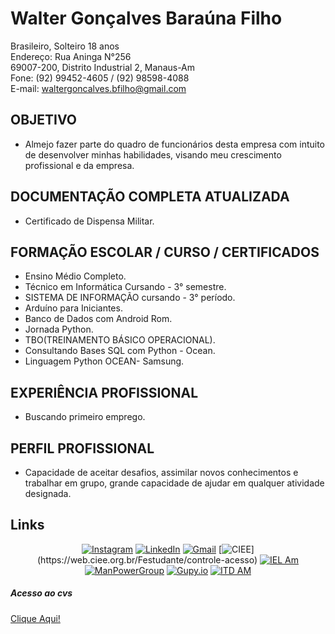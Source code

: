 # Walter Gonçalves Baraúna Filho

Brasileiro, Solteiro 18 anos <br> 
Endereço: Rua Aninga N°256 <br>
69007-200, Distrito Industrial 2, Manaus-Am <br>
Fone: (92) 99452-4605 / (92) 98598-4088  <br>
E-mail: waltergoncalves.bfilho@gmail.com


## OBJETIVO
* Almejo fazer parte do quadro de funcionários desta empresa com intuito de desenvolver minhas habilidades, visando meu crescimento profissional e da empresa.

## DOCUMENTAÇÃO COMPLETA ATUALIZADA
* Certificado de Dispensa Militar.

## FORMAÇÃO ESCOLAR / CURSO / CERTIFICADOS
* Ensino Médio Completo.
* Técnico em Informática Cursando - 3° semestre.
* SISTEMA DE INFORMAÇÃO cursando - 3° período.
* Arduíno para Iniciantes.
* Banco de Dados com Android Rom.
* Jornada Python.
* TBO(TREINAMENTO BÁSICO OPERACIONAL).
* Consultando Bases SQL com Python - Ocean.
* Linguagem Python OCEAN- Samsung.

## EXPERIÊNCIA PROFISSIONAL
* Buscando primeiro emprego.

## PERFIL PROFISSIONAL

* Capacidade de aceitar desafios, assimilar novos conhecimentos e trabalhar em grupo, grande capacidade de ajudar em qualquer atividade designada.

## Links

<div align="center" >

[![Instagram](https://img.shields.io/badge/Instagram-%23E4405F.svg?logo=Instagram&logoColor=white)](https://instagram.com/waltergoncalves.filho)
[![LinkedIn](https://img.shields.io/badge/LinkedIn-%230077B5.svg?logo=linkedin&logoColor=white)](https://linkedin.com/in/waltergoncalvesfilho)
[![Gmail](https://img.shields.io/badge/Gmail-D14836.svg?logo=Gmail&logoColor=white&)](mailto:waltergoncalves.bfilho@gmail.com)
[![CIEE](https://img.shields.io/badge/CIEE-8A2BE2?)](https://web.ciee.org.br/Festudante/controle-acesso)
[![IEL Am](https://img.shields.io/badge/IEL-AM-blue%20?labelColor=rgb(4%2C%2070%2C%20157)&color=inactive)
](https://admin-carreiras.am.iel.org.br/logincandidato.aspx)
[![ManPowerGroup](https://img.shields.io/badge/ManPower-Group-orange?style=flat&logoColor=blue&logoSize=amg&labelColor=blue)](https://vagas.manpowergroup.com.br/)
[![Gupy.io](https://img.shields.io/badge/Gupy.io-black?style=flat&logoColor=dark&logoSize=amg&labelColor=dark)](https://portal.gupy.io/)
[![ITD AM](https://img.shields.io/badge/ITD-AM-blue%20?labelColor=%2335BACE&color=%2398A631)
](https://www.trimonte.org.br/)

</div>

##### Acesso ao cvs
[Clique Aqui!](https://github.com/WalterGoncalves-filho/Curriculo/tree/902b3258b2f662b5cd03a23ba305fa8154c6df23/Curriculos)

<!-- https://github.com/badges/shields/tree/6e803367e0f3c8e0cc4196a700af37fac1629f4d/badge-maker
        CORES DOS IMBLEMAS
    
    https://img.shields.io ->  SITE DE CRIAÇÃO DOS IBLEMAS-->

